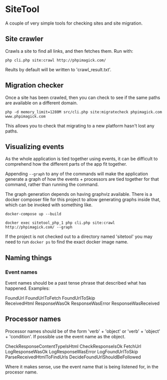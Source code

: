 

# SiteTool

A couple of very simple tools for checking sites and site migration.


## Site crawler

Crawls a site to find all links, and then fetches them. Run with:

```
php cli.php site:crawl http://phpimagick.com/
```

Reults by default will be written to 'crawl_result.txt'.


## Migration checker

Once a site has been crawled, then you can check to see if the same paths are available on a different domain.

```
php -d memory_limit=1280M src/cli.php site:migratecheck phpimagick.com www.phpimagick.com 
```

This allows you to check that migrating to a new platform hasn't lost any paths.


## Visualizing events

As the whole application is tied together using events, it can be difficult to comprehend how the different parts of the app fit together.

Appending ```--graph``` to any of the commands will make the application generate a graph of how the events + processors are tied together for that command, rather than running the command.

The graph generation depends on having graphviz available. There is a docker composer file for this project to allow generating graphs inside that, which can be invoked with something like.

```
docker-compose up --build

docker exec sitetool_php_1 php cli.php site:crawl http://phpimagick.com/ --graph

```

If the project is not checked out to a directory named 'sitetool' you may need to run `docker ps` to find the exact docker image name.


## Naming things

### Event names

Event names should be a past tense phrase that described what has happened. Examples: 

FoundUrl
FoundUrlToFetch
FoundUrlToSkip       
ReceivedHtml
ResponseWasOk
ResponseWasError
ResponseWasReceived     


## Processor names

Processor names should be of the form 'verb' + 'object' or 'verb' + 'object' + 'condition'. If possible use the event name as the object.

CheckResponseContentTypeIsHtml
CheckResponseIsOk
FetchUrl
LogResponseWasOk
LogResponseWasError
LogFoundUrlToSkip
ParseReceivedHtmlToFindUrls
DecideFoundUrlShouldBeFollowed

Where it makes sense, use the event name that is being listened for, in the procesor name. 

